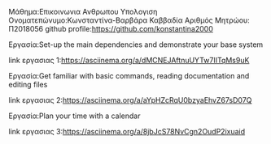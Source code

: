 Μάθημα:Επικοινωνια Ανθρωπου Υπολογιση
Ονοματεπώνυμο:Κωνσταντίνα-Βαρβάρα Καββαδία
Αριθμός Μητρώου: Π2018056
github profile:https://github.com/konstantina2000

Εργασία:Set-up the main dependencies and demonstrate your base system

link εργασιας 1:https://asciinema.org/a/dMCNEJAftnuUYTw7IITqMs9uK

Εργασία:Get familiar with basic commands, reading documentation and editing files

link εργασιας 2:https://asciinema.org/a/aYpHZcRqU0bzyaEhvZ67sD07Q

Εργασία:Plan your time with a calendar

link εργασιας 3:https://asciinema.org/a/8jbJcS78NvCgn2OudP2ixuaid

